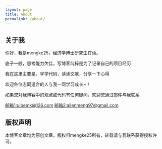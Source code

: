 ```yaml
---
layout: page
title: About
permalink: /about/
---
```


## 关于我

你好，我是mengke25，经济学博士研究生在读。

底子一般，思考能力欠佳，写博客纯粹是为了记录自己的项目经历

我在这里主要是，学学代码，读读文献，分享一下心得

欢迎各位志同道合的人与我一同学习成长~！

如果您对我博客中的观点或代码有任何疑问，欢迎您通过邮件与我联系

[邮箱1:uibemk@126.com](uibemk@126.com)
[邮箱2:allenmeng97@gmail.com](allenmeng97@gmail.com)

## 版权声明

本博客文章均为原创文章，版权归mengke25所有，转载请与我联系获得授权许可。

